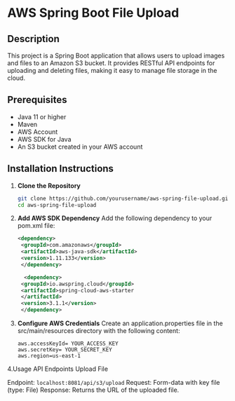 # AWS Spring Boot File Upload

## Description
This project is a Spring Boot application that allows users to upload images and files to an Amazon S3 bucket. It provides RESTful API endpoints for uploading and deleting files, making it easy to manage file storage in the cloud.

## Prerequisites
- Java 11 or higher
- Maven
- AWS Account
- AWS SDK for Java
- An S3 bucket created in your AWS account

## Installation Instructions

1. **Clone the Repository**
   ```bash
   git clone https://github.com/yourusername/aws-spring-file-upload.git
   cd aws-spring-file-upload
2. **Add AWS SDK Dependency**
    Add the following dependency to your pom.xml file:
   ```xml
   <dependency>
    <groupId>com.amazonaws</groupId>
    <artifactId>aws-java-sdk</artifactId>
    <version>1.11.133</version>
    </dependency>

     <dependency>
    <groupId>io.awspring.cloud</groupId>
    <artifactId>spring-cloud-aws-starter
    </artifactId>
    <version>3.1.1</version>
    </dependency>
   ```

3. **Configure AWS Credentials** Create an application.properties file in the src/main/resources directory with the following content:
   ```propertie
   aws.accessKeyId= YOUR_ACCESS_KEY
   aws.secretKey= YOUR_SECRET_KEY
   aws.region=us-east-1
4.Usage
API Endpoints
Upload File

Endpoint: ```localhost:8081/api/s3/upload```
Request: Form-data with key file (type: File)
Response: Returns the URL of the uploaded file.
   
